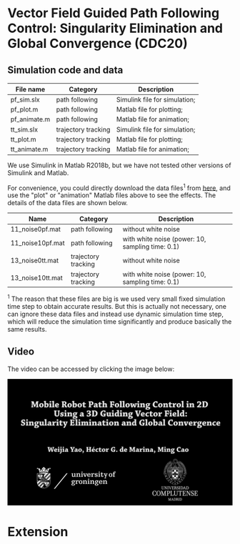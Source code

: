 # Vector Field Guided Path Following Control: Singularity Elimination and Global Convergence (CDC20)
## Simulation code and data

| File name    | Category            | Description                   |
| ------------ | ------------------- | ----------------------------- |
| pf_sim.slx   | path following      | Simulink file for simulation; |
| pf_plot.m    | path following      | Matlab file for plotting;     |
| pf_animate.m | path following      | Matlab file for animation;    |
| tt_sim.slx   | trajectory tracking | Simulink file for simulation; |
| tt_plot.m    | trajectory tracking | Matlab file for plotting;     |
| tt_animate.m | trajectory tracking | Matlab file for animation;    |

We use Simulink in Matlab R2018b, but we have not tested other versions of Simulink and Matlab.

For convenience, you could directly download the data files<sup>1</sup> from [here](https://drive.google.com/open?id=1bvGdsDeV_ZGX0BHK6cfYCEdCxeM6KAby), and use the "plot" or "animation" Matlab files above to see the effects. The details of the data files are shown below.


| Name             | Category            | Description                                      |
| ---------------- | ------------------- | ------------------------------------------------ |
| 11_noise0pf.mat  | path following      | without white noise                              |
| 11_noise10pf.mat | path following      | with white noise (power: 10, sampling time: 0.1) |
| 13_noise0tt.mat  | trajectory tracking | without white noise                              |
| 13_noise10tt.mat | trajectory tracking | with white noise (power: 10, sampling time: 0.1) |


<sup>1</sup> The reason that these files are big is we used very small fixed simulation time step to obtain accurate results. But this is actually not necessary, one can ignore these data files and instead use dynamic simulation time step, which will reduce the simulation time significantly and produce basically the same results.


## Video
The video can be accessed by clicking the image below:

[![](fig/video_preface.png)](https://youtu.be/IBdTg0i-n_8)

# Extension

